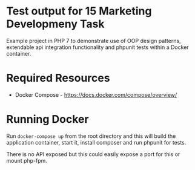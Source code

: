# Test output for 15 Marketing Developmeny Task

Example project in PHP 7 to demonstrate use of OOP design patterns, extendable api integration functionality and phpunit tests within a Docker container.

# Required Resources

- Docker Compose - https://docs.docker.com/compose/overview/

# Running Docker

Run `docker-compose up` from the root directory and this will build the application container, start it, install composer and run phpunit for tests.

There is no API exposed but this could easily expose a port for this or mount php-fpm.